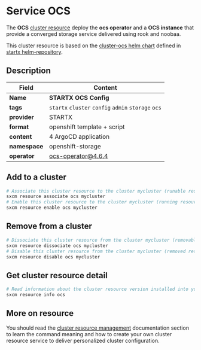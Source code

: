 # Service OCS

The **OCS** [cluster resource](../../4-cluster-resources) deploy the **ocs operator** and a
**OCS instance** that provide a converged storage service delivered using rook and noobaa.

This cluster resource is based on the [cluster-ocs helm chart](https://helm-repository.readthedocs.io/en/latest/charts/cluster-ocs) defined in [startx helm-repository](https://helm-repository.readthedocs.io).

## Description

| Field         | Content                                             |
| ------------- | --------------------------------------------------- |
| **Name**      | **STARTX OCS Config**                               |
| **tags**      | `startx` `cluster` `config` `admin` `storage` `ocs` |
| **provider**  | STARTX                                              |
| **format**    | openshift template + script                         |
| **content**   | 4 ArgoCD application                                |
| **namespace** | openshift-storage                                   |
| **operator**  | ocs-operator@4.6.4                                  |

## Add to a cluster

```bash
# Associate this cluster resource to the cluster mycluster (runable resource)
sxcm resource associate ocs mycluster
# Enable this cluster resource to the cluster mycluster (running resource)
sxcm resource enable ocs mycluster
```

## Remove from a cluster

```bash
# Dissociate this cluster resource from the cluster mycluster (removable resource)
sxcm resource dissociate ocs mycluster
# Disable this cluster resource from the cluster mycluster (removed resource)
sxcm resource disable ocs mycluster
```

## Get cluster resource detail

```bash
# Read information about the cluster resource version installed into your host (local)
sxcm resource info ocs
```

## More on resource

You should read the [cluster resource management](../../4-cluster-resources) documentation section to learn the command
meaning and how to create your own cluster resource service to deliver personalized cluster configuration.
